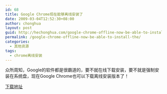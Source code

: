 ```yaml
---
id: 68
title: Google Chrome现在能够离线安装了
date: 2009-03-04T12:52:30+08:00
author: chonghua
layout: post
guid: http://hechonghua.com/google-chrome-offline-now-be-able-to-install-the/
permalink: /google-chrome-offline-now-be-able-to-install-the/
categories:
  - 其他资源
tags:
  - chrome离线安装
---
```

众所周知，Google的软件都是很霸道的，要不就在线下载安装，要不就是强制安装在系统盘，现在Google Chrome也可以下载离线安装版本了！

<a href="http://www.google.com/chrome/eula.html?standalone=1" target="_blank">下载地址</a>